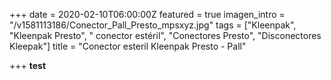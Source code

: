 +++
date = 2020-02-10T06:00:00Z
featured = true
imagen_intro = "/v1581113186/Conector_Pall_Presto_mpsxyz.jpg"
tags = ["Kleenpak", "Kleenpak Presto", " conector estéril", "Conectores Presto", "Disconectores Kleepak"]
title = "Conector esteril Kleenpak Presto - Pall"

+++
**test**